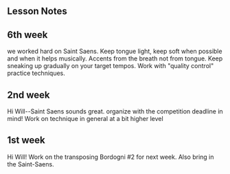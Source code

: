 ## Lesson Notes

## 6th week

we worked hard on Saint Saens. Keep tongue light, keep soft when possible and when it helps musically. Accents from the breath not from tongue. Keep sneaking up gradually on your target tempos. Work with "quality control" practice techniques.

## 2nd week

Hi Will--Saint Saens sounds great. organize with the competition deadline in mind! Work on technique in general at a bit higher level

## 1st week

Hi Will! Work on the transposing Bordogni #2 for next week. Also bring in the Saint-Saens. 
